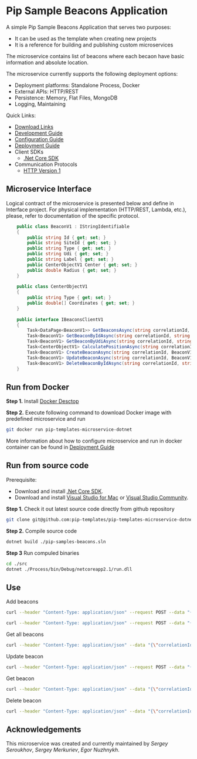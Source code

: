 ﻿# Pip Sample Beacons Application

A simple Pip Sample Beacons Application that serves two purposes:
- It can be used as the template when creating new projects
- It is a reference for building and publishing custom microservices

The microservice contains list of beacons where each becaon have basic information and absolute location.

The microservice currently supports the following deployment options:
* Deployment platforms: Standalone Process, Docker
* External APIs: HTTP/REST
* Persistence: Memory, Flat Files, MongoDB
* Logging, Maintaining

<a name="links"></a> Quick Links:
* [Download Links](doc/Downloads.md)
* [Development Guide](doc/Development.md)
* [Configuration Guide](doc/Configuration.md)
* [Deployment Guide](doc/Deployment.md)
* Client SDKs
  - [.Net Core SDK](https://github.com/pip-services-infrastructure/pip-clients-settings-dotnet)
* Communication Protocols
  - [HTTP Version 1](doc/HttpProtocolV1.md)  
  
 ## Microservice Interface

Logical contract of the microservice is presented below and define in Interface project. For physical implementation (HTTP/REST, Lambda, etc.),
please, refer to documentation of the specific protocol.

```c#
    public class BeaconV1 : IStringIdentifiable
    {
        public string Id { get; set; }
        public string SiteId { get; set; }
        public string Type { get; set; }
        public string Udi { get; set; }
        public string Label { get; set; }
        public CenterObjectV1 Center { get; set; }
        public double Radius { get; set; }
    }
    
    public class CenterObjectV1
    {
        public string Type { get; set; }
        public double[] Coordinates { get; set; }
    }
    
    public interface IBeaconsClientV1
    {
        Task<DataPage<BeaconV1>> GetBeaconsAsync(string correlationId, FilterParams filter, PagingParams paging);
        Task<BeaconV1> GetBeaconByIdAsync(string correlationId, string id);
        Task<BeaconV1> GetBeaconByUdiAsync(string correlationId, string udi);
        Task<CenterObjectV1> CalculatePositionAsync(string correlationId, string siteId, string[] udis);
        Task<BeaconV1> CreateBeaconAsync(string correlationId, BeaconV1 beacon);
        Task<BeaconV1> UpdateBeaconAsync(string correlationId, BeaconV1 beacon);
        Task<BeaconV1> DeleteBeaconByIdAsync(string correlationId, string id);
    }
```

## Run from Docker

**Step 1.** Install [Docker Desctop](https://www.docker.com/)

**Step 2.** Execute following command to download Docker image with predefined microservice and run
```bash
git docker run pip-templates-microservice-dotnet
```
More information about how to configure microservice and run in docker container can be found in [Deployment Guide](doc/Deployment.md)

## Run from source code

Prerequisite:
* Download and install [.Net Core SDK](https://dotnet.microsoft.com/download).
* Download and install [Visual Studio for Mac](https://visualstudio.microsoft.com/vs/mac/) or [Visual Studio Community](https://visualstudio.microsoft.com/vs/community/).

**Step 1.** Check it out latest source code directly from github repository
```bash
git clone git@github.com:pip-templates/pip-templates-microservice-dotnet.git
```

**Step 2.** Compile source code 
```bash
dotnet build ./pip-samples-beacons.sln
```

**Step 3** Run compuled binaries
```bash
cd ./src
dotnet ./Process/bin/Debug/netcoreapp2.1/run.dll
```

## Use

Add beacons
```bash
curl --header "Content-Type: application/json" --request POST --data "{\"correlationId\":\"d42fd72c-02d2-4944-8631-4d94bc5fd75f\",\"beacon\":{\"id\":\"1\", \"site_id\":\"Site1\", \"type\":\"tracker\",\"udi\":\"12345\", \"label\":\"basic tracker\", \"radius\":4.0, \"center\": {\"type\": \"absolute\", \"coordinates\": [123.0,456.0,789.0]}}}" http://localhost:8080/v1/beacons/create_beacon

curl --header "Content-Type: application/json" --request POST --data "{\"correlationId\":\"d42fd72c-02d2-4944-8631-4d94bc5fd75f\",\"beacon\":{\"id\":\"2\", \"site_id\":\"Site2\", \"type\":\"tracker\",\"udi\":\"12345\", \"label\":\"basic tracker\", \"radius\":4.0, \"center\": {\"type\": \"absolute\", \"coordinates\": [123.0,456.0,789.0]}}}" http://localhost:8080/v1/beacons/create_beacon
```

Get all beacons
```bash
curl --header "Content-Type: application/json" --data "{\"correlationId\":\"d42fd72c-02d2-4944-8631-4d94bc5fd75f\",\"filter\":null,\"paging\":null}" --request POST localhost:8080/v1/beacons/get_beacons
```
Update beacon
```bash
curl --header "Content-Type: application/json" --request POST --data "{\"correlationId\":\"d42fd72c-02d2-4944-8631-4d94bc5fd75f\",\"beacon\":{\"id\":\"2\", \"site_id\":\"New Site2\", \"type\":\"tracker\",\"udi\":\"12345\", \"label\":\"basic tracker\", \"radius\":4.0, \"center\": {\"type\": \"absolute\", \"coordinates\": [123.0,456.0,789.0]}}}" http://localhost:8080/v1/beacons/update_beacon
```
Get beacon
```bash
curl --header "Content-Type: application/json" --data "{\"correlationId\":\"d42fd72c-02d2-4944-8631-4d94bc5fd75f\",\"beacon_id\":\"2\"}" --request POST localhost:8080/v1/beacons/get_beacon_by_id
```

Delete beacon
```bash
curl --header "Content-Type: application/json" --data "{\"correlationId\":\"d42fd72c-02d2-4944-8631-4d94bc5fd75f\",\"beacon_id\":\"2\"}" --request POST localhost:8080/v1/beacons/delete_beacon_by_id
```

## Acknowledgements

This microservice was created and currently maintained by *Sergey Seroukhov*, *Sergey Merkuriev*, *Egor Nuzhnykh*.
